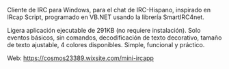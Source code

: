 Cliente de IRC para Windows, para el chat de IRC-Hispano, inspirado en IRcap Script, programado en VB.NET usando la librería SmartIRC4net.

Ligera aplicación ejecutable de 291KB (no requiere instalación). 
Solo eventos básicos, sin comandos, decodificación de texto decorativo, tamaño de texto ajustable, 4 colores disponibles. 
Simple, funcional y práctico.

Web: https://cosmos23389.wixsite.com/mini-ircapp
